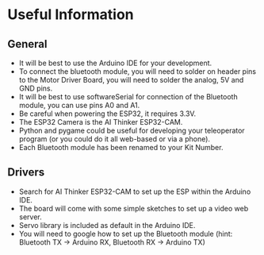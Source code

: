 # Useful Information

## General
- It will be best to use the Arduino IDE for your development.
- To connect the bluetooth module, you will need to solder on header pins to the Motor Driver Board, you will need to solder the analog, 5V and GND pins.
- It will be best to use softwareSerial for connection of the Bluetooth module, you can use pins A0 and A1.
- Be careful when powering the ESP32, it requires 3.3V.
- The ESP32 Camera is the AI Thinker ESP32-CAM.
- Python and pygame could be useful for developing your teleoperator program (or you could do it all web-based or via a phone).
- Each Bluetooth module has been renamed to your Kit Number.


## Drivers
- Search for AI Thinker ESP32-CAM to set up the ESP within the Arduino IDE.
- The board will come with some simple sketches to set up a video web server.
- Servo library is included as default in the Arduino IDE.
- You will need to google how to set up the Bluetooth module (hint: Bluetooth TX -> Arduino RX, Bluetooth RX -> Arduino TX)
